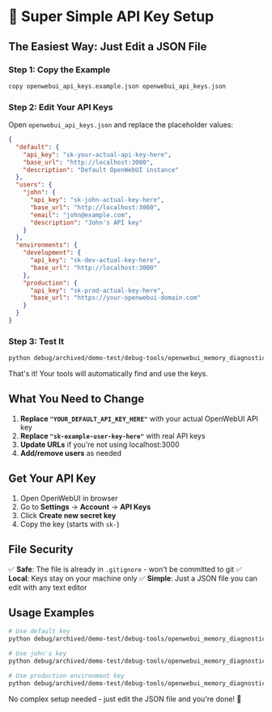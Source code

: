 # 🔑 Super Simple API Key Setup

## The Easiest Way: Just Edit a JSON File

### Step 1: Copy the Example
```bash
copy openwebui_api_keys.example.json openwebui_api_keys.json
```

### Step 2: Edit Your API Keys
Open `openwebui_api_keys.json` and replace the placeholder values:

```json
{
  "default": {
    "api_key": "sk-your-actual-api-key-here",
    "base_url": "http://localhost:3000",
    "description": "Default OpenWebUI instance"
  },
  "users": {
    "john": {
      "api_key": "sk-john-actual-key-here", 
      "base_url": "http://localhost:3000",
      "email": "john@example.com",
      "description": "John's API key"
    }
  },
  "environments": {
    "development": {
      "api_key": "sk-dev-actual-key-here",
      "base_url": "http://localhost:3000"
    },
    "production": {
      "api_key": "sk-prod-actual-key-here", 
      "base_url": "https://your-openwebui-domain.com"
    }
  }
}
```

### Step 3: Test It
```bash
python debug/archived/demo-test/debug-tools/openwebui_memory_diagnostic.py
```

That's it! Your tools will automatically find and use the keys.

## What You Need to Change

1. **Replace `"YOUR_DEFAULT_API_KEY_HERE"`** with your actual OpenWebUI API key
2. **Replace `"sk-example-user-key-here"`** with real API keys
3. **Update URLs** if you're not using localhost:3000
4. **Add/remove users** as needed

## Get Your API Key

1. Open OpenWebUI in browser
2. Go to **Settings** → **Account** → **API Keys** 
3. Click **Create new secret key**
4. Copy the key (starts with `sk-`)

## File Security

✅ **Safe**: The file is already in `.gitignore` - won't be committed to git
✅ **Local**: Keys stay on your machine only
✅ **Simple**: Just a JSON file you can edit with any text editor

## Usage Examples

```bash
# Use default key
python debug/archived/demo-test/debug-tools/openwebui_memory_diagnostic.py

# Use john's key  
python debug/archived/demo-test/debug-tools/openwebui_memory_diagnostic.py --user=john

# Use production environment key
python debug/archived/demo-test/debug-tools/openwebui_memory_diagnostic.py --env=production
```

No complex setup needed - just edit the JSON file and you're done! 🎉
